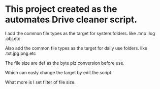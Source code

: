 <h1>This project created as the automates Drive cleaner script.</h1> 
<body>
I add the common file types as the target for system folders. like .tmp .log .obj.etc <br/>
  
Also add the common file types as the target for daily use folders. like .txt.jpg.png.etc <br/>
  
The file size are def as the byte plz conversion before use. <br/>
  
Which can easly change the target by edit the script. <br/>

What more is I set filter of file size.  <br/>
</body>
